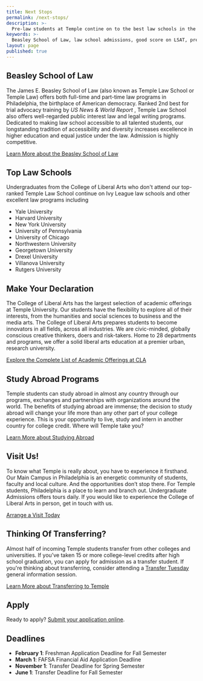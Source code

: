 ```yaml
---
title: Next Stops
permalink: /next-stops/
description: >-
  Pre-law students at Temple contine on to the best law schools in the US. They include Temple Law, NYU, Yale, Harvard and Northwestern University.       
keywords: >-
  Beasley School of Law, law school admissions, good score on LSAT, pre-law degree, Ivy League law schools
layout: page
published: true
---
```

## Beasley School of Law
The James E. Beasley School of Law (also known as Temple Law School or Temple Law) offers both full-time and part-time law programs in Philadelphia, the birthplace of American democracy. Ranked 2nd best for trial advocacy training by _US News & World Report_ , Temple Law School also offers well-regarded public interest law and legal writing programs. Dedicated to making law school accessible to all talented students, our longstanding tradition of accessibility and diversity increases excellence in higher education and equal justice under the law. Admission is highly competitive.

[Learn More about the Beasley School of Law](https://www.law.temple.edu/)

## Top Law Schools
Undergraduates from the College of Liberal Arts who don't attend our top-ranked Temple Law School continue on Ivy League law schools and other excellent law programs including

- Yale University
- Harvard University
- New York University
- University of Pennsylvania
- University of Chicago
- Northwestern University
- Georgetown University
- Drexel University
- Villanova University
- Rutgers University

## Make Your Declaration
The College of Liberal Arts has the largest selection of academic offerings at Temple University. Our students have the flexibility to explore all of their interests, from the humanities and social sciences to business and the media arts. The College of Liberal Arts prepares students to become innovators in all fields, across all industries. We are civic-minded, globally conscious creative thinkers, doers and risk-takers. Home to 28 departments and programs, we offer a solid liberal arts education at a premier urban, research university.

[Explore the Complete List of Academic Offerings at CLA](http://www.liberalarts.temple.edu)

## Study Abroad Programs
Temple students can study abroad in almost any country through our programs, exchanges and partnerships with organizations around the world. The benefits of studying abroad are immense; the decision to study abroad will change your life more than any other part of your college experience. This is your opportunity to live, study and intern in another country for college credit. Where will Temple take you?

[Learn More about Studying Abroad](https://studyabroad.temple.edu/)

## Visit Us!
To know what Temple is really about, you have to experience it firsthand. Our Main Campus in Philadelphia is an energetic community of students, faculty and local culture. And the opportunities don’t stop there. For Temple students, Philadelphia is a place to learn and branch out. Undergraduate Admissions offers tours daily. If you would like to experience the College of Liberal Arts in person, get in touch with us.

[Arrange a Visit Today](http://admissions.temple.edu/visit)

## Thinking Of Transferring?
Almost half of incoming Temple students transfer from other colleges and universities. If you’ve taken 15 or more college-level credits after high school graduation, you can apply for admission as a transfer student.  If you're thinking about transferring, consider attending a [Transfer Tuesday](http://admissions.temple.edu/visit/transfer-tuesday) general information session.

[Learn More about Transferring to Temple](http://admissions.temple.edu/apply/transfer-applicant)

## Apply
Ready to apply? [Submit your application online](http://admissions.temple.edu/apply).

## Deadlines
- **February 1**: Freshman Application Deadline for Fall Semester
- **March 1**: FAFSA Financial Aid Application Deadline
- **November 1**: Transfer Deadline for Spring Semester
- **June 1**: Transfer Deadline for Fall Semester
